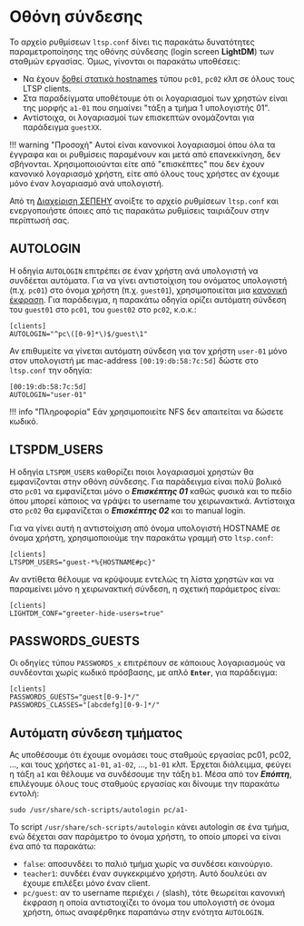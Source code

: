 # Οθόνη σύνδεσης

Το αρχείο ρυθμίσεων `ltsp.conf` δίνει τις παρακάτω δυνατότητες παραμετροποίησης
της οθόνης σύνδεσης (login screen **LightDM**) των σταθμών εργασίας. Όμως,
γίνονται οι παρακάτω υποθέσεις:

- Να έχουν [δοθεί στατικά hostnames](hostnames.md) τύπου `pc01`, `pc02` κλπ σε
  όλους τους LTSP clients.
- Στα παραδείγματα υποθέτουμε ότι οι λογαριασμοί των χρηστών είναι της μορφής
  `a1-01` που σημαίνει "τάξη a τμήμα 1 υπολογιστής 01".
- Αντίστοιχα, οι λογαριασμοί των επισκεπτών ονομάζονται για παράδειγμα
  `guestXX`.

!!! warning "Προσοχή"
    Αυτοί είναι κανονικοί λογαριασμοί όπου όλα τα έγγραφα και οι ρυθμίσεις
    παραμένουν και μετά από επανεκκίνηση, δεν σβήνονται. Χρησιμοποιούνται είτε
    από "επισκέπτες" που δεν έχουν κανονικό λογαριασμό χρήστη, είτε από όλους
    τους χρήστες αν έχουμε μόνο έναν λογαριασμό ανά υπολογιστή.

Από τη [Διαχείριση ΣΕΠΕΗΥ](../glossary/index.md#sch-scripts) ανοίξτε το αρχείο
ρυθμίσεων `ltsp.conf` και ενεργοποιήστε όποιες από τις παρακάτω ρυθμίσεις
ταιριάζουν στην περίπτωσή σας.

## AUTOLOGIN

Η οδηγία `AUTOLOGIN` επιτρέπει σε έναν χρήστη ανά υπολογιστή να συνδέεται
αυτόματα. Για να γίνει αντιστοίχιση του ονόματος υπολογιστή (π.χ. `pc01`) στο
όνομα χρήστη (π.χ. `guest01`), χρησιμοποιείται μια [κανονική
έκφραση](https://en.wikipedia.org/wiki/Regular_expression). Για παράδειγμα, η
παρακάτω οδηγία ορίζει αυτόματη σύνδεση του `guest01` στο `pc01`, του `guest02`
στο `pc02`, κ.ο.κ.:

```text title="/etc/ltsp/ltsp.conf"
[clients]
AUTOLOGIN="^pc\([0-9]*\)$/guest\1"
```

Αν επιθυμείτε να γίνεται αυτόματη σύνδεση για τον χρήστη `user-01` μόνο στον
υπολογιστή με mac-address `[00:19:db:58:7c:5d]` δώστε στο `ltsp.conf` την
οδηγία:

```text title="/etc/ltsp/ltsp.conf"
[00:19:db:58:7c:5d]
AUTOLOGIN="user-01"
```

!!! info "Πληροφορία"
    Εάν χρησιμοποιείτε NFS δεν απαιτείται να δώσετε κωδικό.

## LTSPDM_USERS

Η οδηγία `LTSPDM_USERS` καθορίζει ποιοι λογαριασμοί χρηστών θα εμφανίζονται
στην οθόνη σύνδεσης. Για παράδειγμα είναι πολύ βολικό στο `pc01` να εμφανίζεται
μόνο ο ***Επισκέπτης 01*** καθώς φυσικά και το πεδίο όπου μπορεί κάποιος να
γράψει το username του χειρωνακτικά. Αντίστοιχα στο `pc02` θα εμφανίζεται ο
***Επισκέπτης 02*** και το manual login.

Για να γίνει αυτή η αντιστοίχιση από όνομα υπολογιστή HOSTNAME σε όνομα χρήστη,
χρησιμοποιούμε την παρακάτω γραμμή στο `ltsp.conf`:

```text title="/etc/ltsp/ltsp.conf"
[clients]
LTSPDM_USERS="guest-*%{HOSTNAME#pc}"
```

Αν αντίθετα θέλουμε να κρύψουμε εντελώς τη λίστα χρηστών και να παραμείνει μόνο
η χειρωνακτική σύνδεση, η σχετική παράμετρος είναι:

```text title="/etc/ltsp/ltsp.conf"
[clients]
LIGHTDM_CONF="greeter-hide-users=true"
```

## PASSWORDS_GUESTS

Οι οδηγίες τύπου `PASSWORDS_x` επιτρέπουν σε κάποιους λογαριασμούς να
συνδέονται χωρίς κωδικό πρόσβασης, με απλό **`Enter`**, για παράδειγμα:

```text title="/etc/ltsp/ltsp.conf"
[clients]
PASSWORDS_GUESTS="guest[0-9-]*/"
PASSWORDS_CLASSES="[abcdefg][0-9-]*/"
```

## Αυτόματη σύνδεση τμήματος

Ας υποθέσουμε ότι έχουμε ονομάσει τους σταθμούς εργασίας pc01, pc02, ..., και
τους χρήστες `a1-01`, `a1-02`, ..., `b1-01` κλπ. Έρχεται διάλειμμα, φεύγει η
τάξη `a1` και θέλουμε να συνδέσουμε την τάξη `b1`. Μέσα από τον ***Επόπτη***,
επιλέγουμε όλους τους σταθμούς εργασίας και δίνουμε την παρακάτω εντολή:

```shell
sudo /usr/share/sch-scripts/autologin pc/a1-
```

Το script `/usr/share/sch-scripts/autologin` κάνει autologin σε ένα τμήμα, ενώ
δέχεται σαν παράμετρο το όνομα χρήστη, το οποίο μπορεί να είναι ένα από τα
παρακάτω:

- `false`: αποσυνδέει το παλιό τμήμα χωρίς να συνδέσει καινούργιο.
- `teacher1`: συνδέει έναν συγκεκριμένο χρήστη. Αυτό δουλεύει αν έχουμε
  επιλέξει μόνο έναν client.
- `pc/guest`: αν το username περιέχει `/` (slash), τότε θεωρείται κανονική
  έκφραση η οποία αντιστοιχίζει το όνομα του υπολογιστή σε όνομα χρήστη, όπως
  αναφέρθηκε παραπάνω στην ενότητα `AUTOLOGIN`.
